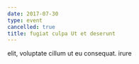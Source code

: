 ```yaml
---
date: 2017-07-30
type: event
cancelled: true
title: fugiat culpa Ut et deserunt
---
```

elit, voluptate cillum ut eu consequat. irure